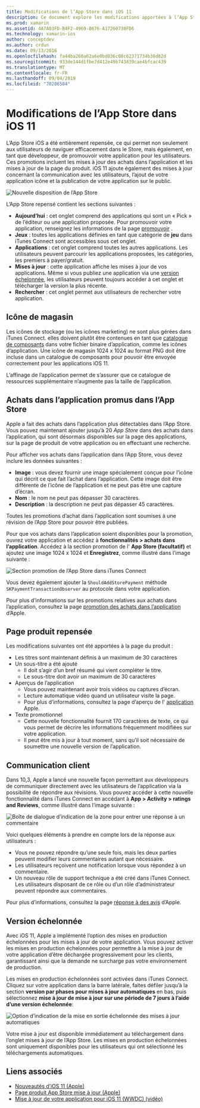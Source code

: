 ```yaml
---
title: Modifications de l’App Store dans iOS 11
description: Ce document explore les modifications apportées à l’App Store dans iOS 11. Il traite de l’icône de magasin d’une application, des achats dans l’application promus, de la page produit repensée, de la communication client et des versions échelonnées.
ms.prod: xamarin
ms.assetid: 4A7A03FD-B4F2-4969-8676-A17260730FD6
ms.technology: xamarin-ios
author: conceptdev
ms.author: crdun
ms.date: 09/13/2016
ms.openlocfilehash: fa44ba260a62a6e0bd036c08c62371734b38d82d
ms.sourcegitcommit: 933de144d1fbe7d412e49b743839cae4bfcac439
ms.translationtype: MT
ms.contentlocale: fr-FR
ms.lasthandoff: 09/04/2019
ms.locfileid: "70286584"
---
```

# <a name="app-store-changes-in-ios-11"></a>Modifications de l’App Store dans iOS 11

L’App Store iOS a été entièrement repensée, ce qui permet non seulement aux utilisateurs de naviguer efficacement dans le Store, mais également, en tant que développeur, de promouvoir votre application pour les utilisateurs. Ces promotions incluent les mises à jour des achats dans l’application et les mises à jour de la page du produit. iOS 11 ajoute également des mises à jour concernant la communication avec les utilisateurs, l’ajout de votre application icône et la publication de votre application sur le public.

![Nouvelle disposition de l’App Store](app-store-changes-images/image3.jpg)

L’App Store repensé contient les sections suivantes :

- **Aujourd’hui** : cet onglet comprend des applications qui sont un « Pick » de l’éditeur ou une application proposée. Pour promouvoir votre application, renseignez les informations de la page [promouvoir](https://developer.apple.com//contact/app-store/promote/) .
- **Jeux** : toutes les applications définies en tant que catégorie de **jeu** dans iTunes Connect sont accessibles sous cet onglet.
- **Applications** : cet onglet comprend toutes les autres applications. Les utilisateurs peuvent parcourir les applications proposées, les catégories, les premiers à payer/gratuit.
- **Mises à jour** : cette application affiche les mises à jour de vos applications. Même si vous publiez une application via une [version échelonnée](#Phased_Release), les utilisateurs peuvent toujours accéder à cet onglet et télécharger la version la plus récente.
- **Rechercher** : cet onglet permet aux utilisateurs de rechercher votre application.

## <a name="store-icon"></a>Icône de magasin

Les icônes de stockage (ou les icônes marketing) ne sont plus gérées dans iTunes Connect. elles doivent plutôt être contenues en tant que [catalogue de composants](~/ios/app-fundamentals/images-icons/app-icons.md) dans votre fichier binaire d’application, comme les icônes d’application. Une icône de magasin 1024 x 1024 au format PNG doit être incluse dans un catalogue de composants pour pouvoir être envoyée correctement pour les applications iOS 11.

L’affinage de l’application permet de s’assurer que ce catalogue de ressources supplémentaire n’augmente pas la taille de l’application.


## <a name="in-app-purchases-promoted-in-the-app-store"></a>Achats dans l’application promus dans l’App Store

Apple a fait des achats dans l’application plus détectables dans l’App Store. Vous pouvez maintenant ajouter jusqu’à 20 _App Store_ dans des achats dans l’application, qui sont désormais disponibles sur la page des applications, sur la page de produit de votre application ou en effectuant une recherche.

Pour afficher vos achats dans l’application dans l’App Store, vous devez inclure les données suivantes :

- **Image** : vous devez fournir une image spécialement conçue pour l’icône qui décrit ce que fait l’achat dans l’application. Cette image doit être différente de l’icône de l’application et ne peut pas être une capture d’écran.
- **Nom** : le nom ne peut pas dépasser 30 caractères.
- **Description** : la description ne peut pas dépasser 45 caractères.

Toutes les promotions d’achat dans l’application sont soumises à une révision de l’App Store pour pouvoir être publiées.

Pour que vos achats dans l’application soient disponibles pour la promotion, ouvrez votre application et accédez à **fonctionnalités > achats dans l’application**. Accédez à la section promotion de l' **App Store (facultatif)** et ajoutez une image 1024 x 1024 et **Enregistrez**, comme illustré dans l’image suivante :

![Section promotion de l’App Store dans iTunes Connect](app-store-changes-images/image4.png)

Vous devez également ajouter la `ShouldAddStorePayment` méthode `SKPaymentTransactionObserver` au protocole dans votre application.

Pour plus d’informations sur les promotions relatives aux achats dans l’application, consultez la page [promotion des achats dans l’application](https://developer.apple.com/app-store/promoting-in-app-purchases/) d’Apple.

## <a name="redesigned-product-page"></a>Page produit repensée

Les modifications suivantes ont été apportées à la page du produit :

- Les titres sont maintenant définis à un maximum de 30 caractères
- Un sous-titre a été ajouté
  - Il doit s’agir d’un bref résumé qui vient compléter le titre.
  - Le sous-titre doit avoir un maximum de 30 caractères
- Aperçus de l’application
  - Vous pouvez maintenant avoir trois vidéos ou captures d’écran.
  - Lecture automatique vidéo quand un utilisateur visite la page.
  - Pour plus d’informations, consultez la page d’aperçu de l' [application](https://developer.apple.com/app-store/app-previews/) Apple.
- Texte promotionnel
  - Cette nouvelle fonctionnalité fournit 170 caractères de texte, ce qui vous permet de décrire les informations fréquemment modifiées sur votre application.
  - Il peut être mis à jour à tout moment, sans qu’il soit nécessaire de soumettre une nouvelle version de l’application.

## <a name="customer-communication"></a>Communication client

Dans 10,3, Apple a lancé une nouvelle façon permettant aux développeurs de communiquer directement avec les utilisateurs de l’application via la possibilité de répondre aux révisions. Vous pouvez accéder à cette nouvelle fonctionnalité dans iTunes Connect en accédant à **App > Activity > ratings and Reviews**, comme illustré dans l’image suivante :

![Boîte de dialogue d’indication de la zone pour entrer une réponse à un commentaire](app-store-changes-images/image5.png)

Voici quelques éléments à prendre en compte lors de la réponse aux utilisateurs :

- Vous ne pouvez répondre qu’une seule fois, mais les deux parties peuvent modifier leurs commentaires autant que nécessaire.
- Les utilisateurs reçoivent une notification lorsque vous répondez à un commentaire.
- Un nouveau rôle de support technique a été créé dans iTunes Connect. Les utilisateurs disposant de ce rôle ou d’un rôle d’administrateur peuvent répondre aux commentaires.

Pour plus d’informations, consultez la page [réponse à des avis](https://developer.apple.com/app-store/responding-to-reviews/) d’Apple.

<a name="Phased_Release"/>

## <a name="phased-release"></a>Version échelonnée

Avec iOS 11, Apple a implémenté l’option des mises en production échelonnées pour les mises à jour de votre application. Vous pouvez activer les mises en production échelonnées pour permettre à la mise à jour de votre application d’être déchargée progressivement pour les clients, garantissant ainsi que la demande ne surcharge pas votre environnement de production.

Les mises en production échelonnées sont activées dans iTunes Connect. Cliquez sur votre application dans la barre latérale, faites défiler jusqu’à la section **version par phases pour mises à jour automatiques** en bas, puis sélectionnez **mise à jour de mise à jour sur une période de 7 jours à l’aide d’une version échelonnée**:

![Option d’indication de la mise en sortie échelonnée des mises à jour automatiques](app-store-changes-images/image6.png)

Votre mise à jour est disponible immédiatement au téléchargement dans l’onglet mises à jour de l’App Store. Les mises en production échelonnées sont uniquement disponibles pour les utilisateurs qui ont sélectionné les téléchargements automatiques.


## <a name="related-links"></a>Liens associés

- [Nouveautés d’iOS 11 (Apple)](https://developer.apple.com/ios/)
- [Page produit App Store mise à jour (Apple)](https://developer.apple.com/app-store/product-page/)
- [Mise à jour de votre application pour iOS 11 (WWDC) (vidéo)](https://developer.apple.com/videos/play/wwdc2017/204/)
